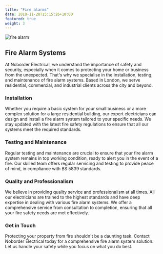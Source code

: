 ```yaml
---
title: "Fire alarms"
date: 2018-11-28T15:15:26+10:00
featured: true
weight: 3
---
```



![fire alarm](/noborderweb/images/istockphoto-1348046400-1024x1024.jpg)


## Fire Alarm Systems

At Noborder Electrical, we understand the importance of safety and security, especially when it comes to protecting your home or business from the unexpected. That's why we specialise in the installation, testing, and maintenance of fire alarm systems. Based in London, we serve residential, commercial, and industrial clients across the city and beyond.

### Installation

Whether you require a basic system for your small business or a more complex solution for a large residential building, our expert electricians can design and install a fire alarm system tailored to your specific needs. We stay updated with the latest fire safety regulations to ensure that all our systems meet the required standards.

### Testing and Maintenance

Regular testing and maintenance are crucial to ensure that your fire alarm system remains in top working condition, ready to alert you in the event of a fire. Our skilled team offers regular servicing and testing to provide peace of mind, in compliance with BS 5839 standards.

### Quality and Professionalism

We believe in providing quality service and professionalism at all times. All our electricians are trained to the highest standards and have deep expertise in dealing with various fire alarm systems. We offer a comprehensive service from consultation to completion, ensuring that all your fire safety needs are met effectively.

### Get in Touch

Protecting your property from fire shouldn't be a daunting task. Contact Noborder Electrical today for a comprehensive fire alarm system solution. Let us handle your safety while you focus on what you do best.